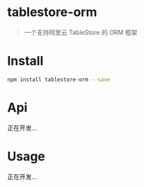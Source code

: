 # tablestore-orm
> 一个支持阿里云 TableStore 的 ORM 框架

# Install

``` sh
npm install tablestore-orm --save

```

# Api
正在开发...

# Usage
正在开发...